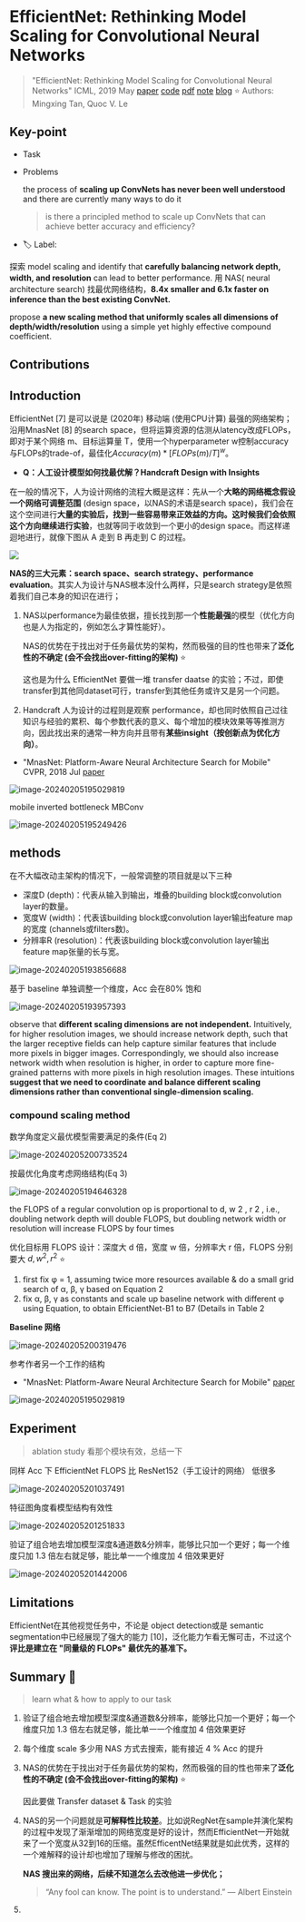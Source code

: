# EfficientNet: Rethinking Model Scaling for Convolutional Neural Networks

> "EfficientNet: Rethinking Model Scaling for Convolutional Neural Networks" ICML, 2019 May
> [paper](http://arxiv.org/abs/1905.11946v5) [code](https://github.com/tensorflow/tpu/tree/master/models/official/efficientnet) 
> [pdf](./2019_05_ICML_EfficientNet--Rethinking-Model-Scaling-for-Convolutional-Neural-Networks.pdf) [note](./2019_05_ICML_EfficientNet--Rethinking-Model-Scaling-for-Convolutional-Neural-Networks_Note.md) 
> [blog](https://medium.com/ai-blog-tw/convolutional-neural-network%E7%9A%84%E8%A8%AD%E8%A8%88%E8%AB%96-nas-efficientnet-v-s-handcraft-regnet-3429b3bbde22) :star:
> Authors: Mingxing Tan, Quoc V. Le

## Key-point

- Task

- Problems

  the process of **scaling up ConvNets has never been well understood** and there are currently many ways to do it

  > is there a principled method to scale up ConvNets that can achieve better accuracy and efficiency?

- :label: Label:

探索 model scaling and identify that **carefully balancing network depth, width, and resolution** can lead to better performance. 用 NAS( neural architecture search) 找最优网络结构，**8.4x smaller and 6.1x faster on inference than the best existing ConvNet.**

propose **a new scaling method that uniformly scales all dimensions of depth/width/resolution** using a simple yet highly effective compound coefficient. 



## Contributions

## Introduction

EfficientNet [7] 是可以说是 (2020年) 移动端 (使用CPU计算) 最强的网络架构；沿用MnasNet [8] 的search space，但将运算资源的估测从latency改成FLOPs，即对于某个网络 m、目标运算量 T，使用一个hyperparameter w控制accuracy与FLOPs的trade-of，最佳化$Accuracy(m)*[FLOPs(m)/T]^w$。



- **Q：人工设计模型如何找最优解？Handcraft Design with Insights**

在一般的情况下，人为设计网络的流程大概是这样：先从一个**大略的网络概念假设一个网络可调整范围** (design space，以NAS的术语是search space)，我们会在这个空间进行**大量的实验后，找到一些容易带来正效益的方向。这时候我们会依照这个方向继续进行实验**，也就等同于收敛到一个更小的design space。而这样递迴地进行，就像下图从 A 走到 B 再走到 C 的过程。

![](https://pic2.zhimg.com/80/v2-e86c4ec612f92a9a12e5db68ded93735_720w.webp)

**NAS的三大元素：search space、search strategy、performance evaluation**。其实人为设计与NAS根本没什么两样，只是search strategy是依照着我们自己本身的知识在进行；

1. NAS以performance为最佳依据，擅长找到那一个**性能最强**的模型（优化方向也是人为指定的，例如怎么才算性能好）。

   NAS的优势在于找出对于任务最优势的架构，然而极强的目的性也带来了**泛化性的不确定 (会不会找出over-fitting的架构)** :star:

   这也是为什么 EfficientNet 要做一堆 transfer daatse 的实验；不过，即使transfer到其他同dataset可行，transfer到其他任务或许又是另一个问题。

2. Handcraft 人为设计的过程则是观察 performance，却也同时依照自己过往知识与经验的累积、每个参数代表的意义、每个增加的模块效果等等推测方向，因此找出来的通常一种方向并且带有**某些insight（按创新点为优化方向）**。





- "MnasNet: Platform-Aware Neural Architecture Search for Mobile" CVPR, 2018 Jul
  [paper](https://arxiv.org/abs/1807.11626)

![image-20240205195029819](docs/2019_05_ICML_EfficientNet--Rethinking-Model-Scaling-for-Convolutional-Neural-Networks_Note/MnasNet_framework.png)

 mobile inverted bottleneck MBConv

![image-20240205195249426](docs/2019_05_ICML_EfficientNet--Rethinking-Model-Scaling-for-Convolutional-Neural-Networks_Note/MnasNet_architecture.png)







## methods



在不大幅改动主架构的情况下，一般常调整的项目就是以下三种

- 深度D (depth)：代表从输入到输出，堆叠的building block或convolution layer的数量。
- 宽度W (width)：代表该building block或convolution layer输出feature map的宽度 (channels或filters数)。
- 分辨率R (resolution)：代表该building block或convolution layer输出feature map张量的长与宽。

![image-20240205193856688](docs/2019_05_ICML_EfficientNet--Rethinking-Model-Scaling-for-Convolutional-Neural-Networks_Note/image-20240205193856688.png)

基于 baseline 单独调整一个维度，Acc 会在80% 饱和

![image-20240205193957393](docs/2019_05_ICML_EfficientNet--Rethinking-Model-Scaling-for-Convolutional-Neural-Networks_Note/image-20240205193957393.png)



observe that **different scaling dimensions are not independent.** Intuitively, for higher resolution images, we should increase network depth, such that the larger receptive fields can help capture similar features that include more pixels in bigger images. Correspondingly, we should also increase network width when resolution is higher, in order to capture more fine-grained patterns with more pixels in high resolution images. These intuitions **suggest that we need to coordinate and balance different scaling dimensions rather than conventional single-dimension scaling.**



### compound scaling method

数学角度定义最优模型需要满足的条件(Eq 2)

![image-20240205200733524](docs/2019_05_ICML_EfficientNet--Rethinking-Model-Scaling-for-Convolutional-Neural-Networks_Note/image-20240205200733524.png)

按最优化角度考虑网络结构(Eq 3)

![image-20240205194646328](docs/2019_05_ICML_EfficientNet--Rethinking-Model-Scaling-for-Convolutional-Neural-Networks_Note/image-20240205194646328.png)

 the FLOPS of a regular convolution op is proportional to d, w 2 , r 2 , i.e., doubling network depth will double FLOPS, but doubling network width or resolution will increase FLOPS by four times

优化目标用 FLOPS 设计：深度大 d 倍，宽度 w 倍，分辨率大 r 倍，FLOPS 分别要大 $d, w^2,r^2$ :star:

1.  first fix φ = 1, assuming twice more resources available & do a small grid search of α, β, γ based on Equation 2
2. fix α, β, γ as constants and scale up baseline network with different φ using Equation, to obtain EfficientNet-B1 to B7 (Details in Table 2



**Baseline 网络**

![image-20240205200319476](docs/2019_05_ICML_EfficientNet--Rethinking-Model-Scaling-for-Convolutional-Neural-Networks_Note/image-20240205200319476.png)

参考作者另一个工作的结构

- "MnasNet: Platform-Aware Neural Architecture Search for Mobile" 
  [paper](https://arxiv.org/abs/1807.11626)

![image-20240205195029819](docs/2019_05_ICML_EfficientNet--Rethinking-Model-Scaling-for-Convolutional-Neural-Networks_Note/MnasNet_framework.png)





## Experiment

> ablation study 看那个模块有效，总结一下

同样 Acc 下 EfficientNet FLOPS 比 ResNet152（手工设计的网络） 低很多

![image-20240205201037491](docs/2019_05_ICML_EfficientNet--Rethinking-Model-Scaling-for-Convolutional-Neural-Networks_Note/image-20240205201037491.png)



特征图角度看模型结构有效性

![image-20240205201251833](docs/2019_05_ICML_EfficientNet--Rethinking-Model-Scaling-for-Convolutional-Neural-Networks_Note/image-20240205201251833.png)



验证了组合地去增加模型深度&通道数&分辨率，能够比只加一个更好；每一个维度只加 1.3 倍左右就足够，能比单一一个维度加 4 倍效果更好

![image-20240205201442006](docs/2019_05_ICML_EfficientNet--Rethinking-Model-Scaling-for-Convolutional-Neural-Networks_Note/EfficientNet_scale_up_comparison.png)



## Limitations

EfficientNet在其他视觉任务中，不论是 object detection或是 semantic segmentation中已经展现了强大的能力 [10]，泛化能力乍看无懈可击，不过这个**评比是建立在 "同量级的 FLOPs" 最优先的基准下。**



## Summary :star2:

> learn what & how to apply to our task

1. 验证了组合地去增加模型深度&通道数&分辨率，能够比只加一个更好；每一个维度只加 1.3 倍左右就足够，能比单一一个维度加 4 倍效果更好

2. 每个维度 scale 多少用 NAS 方式去搜索，能有接近 4 % Acc 的提升

3. NAS的优势在于找出对于任务最优势的架构，然而极强的目的性也带来了**泛化性的不确定 (会不会找出over-fitting的架构)** :star:

   因此要做 Transfer dataset & Task 的实验

4. NAS的另一个问题就是**可解释性比较差**。比如说RegNet在sample并演化架构的过程中发现了渐渐增加的网络宽度是好的设计，然而EfficientNet一开始就来了一个宽度从32到16的压缩。虽然EfficentNet结果就是如此优秀，这样的一个难解释的设计却也增加了理解与修改的困扰。

   **NAS 搜出来的网络，后续不知道怎么去改他进一步优化；**

   > “Any fool can know. The point is to understand.” ― Albert Einstein

5. 



